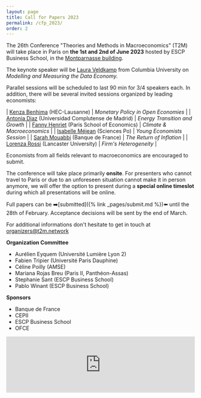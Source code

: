 ```yaml
---
layout: page
title: Call for Papers 2023
permalink: /cfp_2023/
order: 2
---
```


The 26th Conference "Theories and Methods in Macroeconomics" (T2M) will take place in Paris on 
__the 1st and 2nd of June 2023__ hosted by ESCP Business School, in the [Montparnasse building](https://goo.gl/maps/pT7FvEVpHYiXapJo7).

The keynote speaker will be [Laura Veldkamp](https://www0.gsb.columbia.edu/faculty/lveldkamp/) from Columbia University on *Modelling and Measuring the Data Economy.*

Parallel sessions will be scheduled to last 90 min for 3/4 speakers each. In addition, there will be several invited sessions organized by leading economists:


| [Kenza Benhima](https://sites.google.com/site/benhimakenza/)                        (HEC-Lausanne)                       |  *Monetary Policy in Open Economies* |
| [Antonia Diaz](https://sites.google.com/site/antoniadiazwebsite/home)               (Universidad Complutense de Madrid)  |  *Energy Transition and Growth*      |
| [Fanny Henriet](https://sites.google.com/site/fannyhenriet/)                        (Paris School of Economics)          |  *Climate & Macroeconomics*          |
| [Isabelle Méjean](http://www.isabellemejean.com/)                                   (Sciences Po)                        |  *Young Economists Session*          |
| [Sarah Mouabbi](https://sites.google.com/site/sarahmouabbi/)                        (Banque de France)                   |  *The Return of Inflation*           |
| [Lorenza Rossi](https://sites.google.com/a/unipv.it/lorenza-rossi/home?authuser=0)  (Lancaster University)               |  *Firm's Heterogeneity*              |

Economists from all fields relevant to macroeconomics are encouraged to submit.

The conference will take place primarily __onsite__. For presenters who cannot travel to Paris or due to an unforeseen situation cannot make it in person anymore, we will offer the option to present during a __special online timeslot__ during which all presentations will be online.

Full papers can be ➡️[submitted]({% link _pages/submit.md %})⬅️ until the 28th of February. Acceptance decisions will be sent by the end of March.

For additional informations don't hesitate to get in touch at [organizers@t2m.network](organizers@t2m.network)

__Organization Committee__

- Aurélien Eyquem (Université Lumière Lyon 2)
- Fabien Tripier (Université Paris Dauphine)
- Céline Poilly (AMSE)
- Mariana Rojas Breu (Paris II, Panthéon-Assas)
- Stephanie Sant (ESCP Business School)
- Pablo Winant (ESCP Business School)

__Sponsors__

- Banque de France
- CEPII
- ESCP Business School
- OFCE

<iframe data-w-token="95efafd837ee0374f34c" data-w-type="trigger" frameborder="0" scrolling="no" marginheight="0" marginwidth="0" src="http://xqhsq.mjt.lu/wgt/xqhsq/007/trigger?c=45e093cd" width="100%"></iframe>